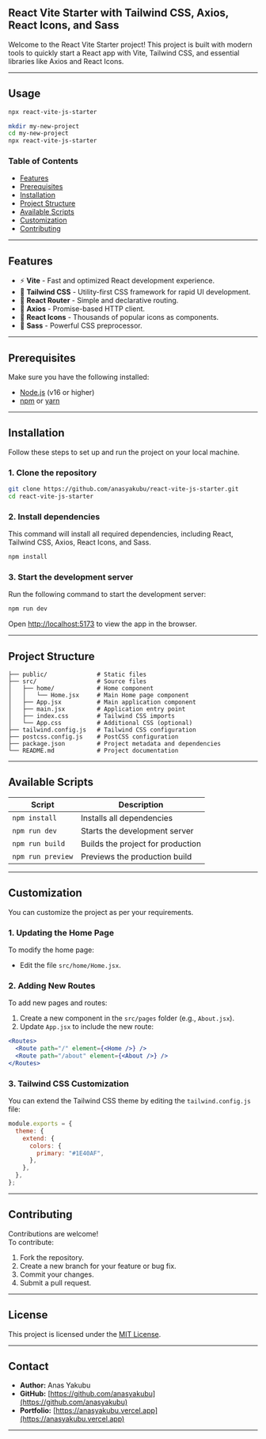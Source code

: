 ## **React Vite Starter with Tailwind CSS, Axios, React Icons, and Sass**

Welcome to the React Vite Starter project! This project is built with modern tools to quickly start a React app with Vite, Tailwind CSS, and essential libraries like Axios and React Icons.

---

## **Usage**

```bash
npx react-vite-js-starter
```

```bash
mkdir my-new-project
cd my-new-project
npx react-vite-js-starter

```

### **Table of Contents**

- [Features](#features)
- [Prerequisites](#prerequisites)
- [Installation](#installation)
- [Project Structure](#project-structure)
- [Available Scripts](#available-scripts)
- [Customization](#customization)
- [Contributing](#contributing)

---

## **Features**

- ⚡ **Vite** - Fast and optimized React development experience.
- 🎨 **Tailwind CSS** - Utility-first CSS framework for rapid UI development.
- 🔗 **React Router** - Simple and declarative routing.
- 🔗 **Axios** - Promise-based HTTP client.
- 🎉 **React Icons** - Thousands of popular icons as components.
- 🎨 **Sass** - Powerful CSS preprocessor.

---

## **Prerequisites**

Make sure you have the following installed:

- [Node.js](https://nodejs.org/) (v16 or higher)
- [npm](https://www.npmjs.com/) or [yarn](https://yarnpkg.com/)

---

## **Installation**

Follow these steps to set up and run the project on your local machine.

### 1. Clone the repository

```bash
git clone https://github.com/anasyakubu/react-vite-js-starter.git
cd react-vite-js-starter
```

### 2. Install dependencies

This command will install all required dependencies, including React, Tailwind CSS, Axios, React Icons, and Sass.

```bash
npm install
```

### 3. Start the development server

Run the following command to start the development server:

```bash
npm run dev
```

Open [http://localhost:5173](http://localhost:5173) to view the app in the browser.

---

## **Project Structure**

```
├── public/              # Static files
├── src/                 # Source files
│   ├── home/            # Home component
│   │   └── Home.jsx     # Main Home page component
│   ├── App.jsx          # Main application component
│   ├── main.jsx         # Application entry point
│   ├── index.css        # Tailwind CSS imports
│   └── App.css          # Additional CSS (optional)
├── tailwind.config.js   # Tailwind CSS configuration
├── postcss.config.js    # PostCSS configuration
├── package.json         # Project metadata and dependencies
└── README.md            # Project documentation
```

---

## **Available Scripts**

| Script            | Description                       |
| ----------------- | --------------------------------- |
| `npm install`     | Installs all dependencies         |
| `npm run dev`     | Starts the development server     |
| `npm run build`   | Builds the project for production |
| `npm run preview` | Previews the production build     |

---

## **Customization**

You can customize the project as per your requirements.

### 1. **Updating the Home Page**

To modify the home page:

- Edit the file `src/home/Home.jsx`.

### 2. **Adding New Routes**

To add new pages and routes:

1. Create a new component in the `src/pages` folder (e.g., `About.jsx`).
2. Update `App.jsx` to include the new route:

```jsx
<Routes>
  <Route path="/" element={<Home />} />
  <Route path="/about" element={<About />} />
</Routes>
```

### 3. **Tailwind CSS Customization**

You can extend the Tailwind CSS theme by editing the `tailwind.config.js` file:

```javascript
module.exports = {
  theme: {
    extend: {
      colors: {
        primary: "#1E40AF",
      },
    },
  },
};
```

---

## **Contributing**

Contributions are welcome!  
To contribute:

1. Fork the repository.
2. Create a new branch for your feature or bug fix.
3. Commit your changes.
4. Submit a pull request.

---

## **License**

This project is licensed under the [MIT License](LICENSE).

---

## **Contact**

- **Author:** Anas Yakubu
- **GitHub:** [https://github.com/anasyakubu](https://github.com/anasyakubu)
- **Portfolio:** [https://anasyakubu.vercel.app](https://anasyakubu.vercel.app)

---
